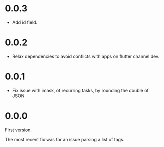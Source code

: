 # 0.0.3

- Add id field.

# 0.0.2

- Relax dependencies to avoid conflicts with apps on flutter channel
  dev.


# 0.0.1

- Fix issue with imask, of recurring tasks, by rounding the double of
  JSON.

# 0.0.0

First version.

The most recent fix was for an issue parsing a list of tags.

